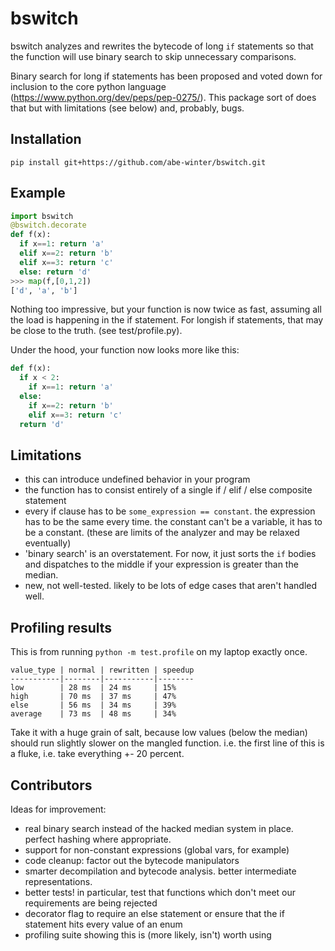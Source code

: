 # bswitch

bswitch analyzes and rewrites the bytecode of long `if` statements so that the function will use binary search to skip unnecessary comparisons.

Binary search for long if statements has been proposed and voted down for inclusion to the core python language (https://www.python.org/dev/peps/pep-0275/). This package sort of does that but with limitations (see below) and, probably, bugs.

## Installation

`pip install git+https://github.com/abe-winter/bswitch.git`

## Example

```python
import bswitch
@bswitch.decorate
def f(x):
  if x==1: return 'a'
  elif x==2: return 'b'
  elif x==3: return 'c'
  else: return 'd'
>>> map(f,[0,1,2])
['d', 'a', 'b']
```

Nothing too impressive, but your function is now twice as fast, assuming all the load is happening in the if statement. For longish if statements, that may be close to the truth. (see test/profile.py).

Under the hood, your function now looks more like this:

```python
def f(x):
  if x < 2:
    if x==1: return 'a'
  else:
    if x==2: return 'b'
    elif x==3: return 'c'
  return 'd'
```

## Limitations

* this can introduce undefined behavior in your program
* the function has to consist entirely of a single if / elif / else composite statement
* every if clause has to be `some_expression == constant`. the expression has to be the same every time. the constant can't be a variable, it has to be a constant. (these are limits of the analyzer and may be relaxed eventually)
* 'binary search' is an overstatement. For now, it just sorts the `if` bodies and dispatches to the middle if your expression is greater than the median.
* new, not well-tested. likely to be lots of edge cases that aren't handled well.

## Profiling results

This is from running `python -m test.profile` on my laptop exactly once.
```
value_type | normal | rewritten | speedup
-----------|--------|-----------|--------
low        | 28 ms  | 24 ms     | 15% 
high       | 70 ms  | 37 ms     | 47%
else       | 56 ms  | 34 ms     | 39%
average    | 73 ms  | 48 ms     | 34%
```
Take it with a huge grain of salt, because low values (below the median) should run slightly slower on the mangled function. i.e. the first line of this is a fluke, i.e. take everything +- 20 percent.

## Contributors

Ideas for improvement:

* real binary search instead of the hacked median system in place. perfect hashing where appropriate.
* support for non-constant expressions (global vars, for example)
* code cleanup: factor out the bytecode manipulators
* smarter decompilation and bytecode analysis. better intermediate representations.
* better tests! in particular, test that functions which don't meet our requirements are being rejected
* decorator flag to require an else statement or ensure that the if statement hits every value of an enum
* profiling suite showing this is (more likely, isn't) worth using
